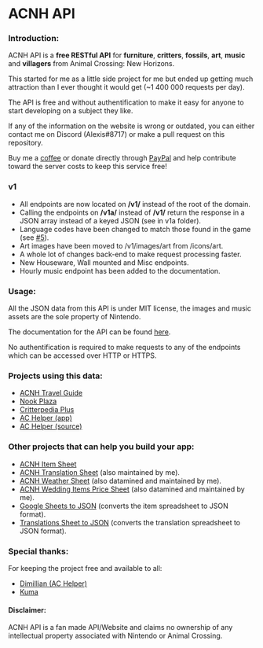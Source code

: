 # ACNH API

### Introduction:

ACNH API is a **free RESTful API** for **furniture**, **critters**, **fossils**, **art**, **music** and **villagers** from Animal Crossing: New Horizons.

This started for me as a little side project for me but ended up getting much attraction than I ever thought it would get (~1 400 000 requests per day).

The API is free and without authentification to make it easy for anyone to start developing on a subject they like.

If any of the information on the website is wrong or outdated, you can either contact me on Discord (Alexis#8717) or make a pull request on this repository.

Buy me a [coffee](https://www.buymeacoffee.com/acnhapi) or donate directly through [PayPal](https://paypal.me/acnhapi) and help contribute toward the server costs to keep this service free!

### v1

- All endpoints are now located on **/v1/** instead of the root of the domain.
- Calling the endpoints on **/v1a/** instead of **/v1/** return the response in a JSON array instead of a keyed JSON (see in v1a folder).
- Language codes have been changed to match those found in the game (see [#5](https://github.com/alexislours/ACNHAPI/issues/5)).
- Art images have been moved to /v1/images/art from /icons/art.
- A whole lot of changes back-end to make request processing faster.
- New Houseware, Wall mounted and Misc endpoints.
- Hourly music endpoint has been added to the documentation.

### Usage:

All the JSON data from this API is under MIT license, the images and music assets are the sole property of Nintendo.

The documentation for the API can be found [here](https://acnhapi.com/doc).

No authentification is required to make requests to any of the endpoints which can be accessed over HTTP or HTTPS.

### Projects using this data: 
- [ACNH Travel Guide](https://apps.apple.com/us/app/acnh-travel-guide/id1502818559)
- [Nook Plaza](https://nookplaza.net/)
- [Critterpedia Plus](https://critterpedia-plus.mutoo.im/)
- [AC Helper (app)](https://apps.apple.com/us/app/id1508764244)
- [AC Helper (source)](https://github.com/Dimillian/ACHNBrowserUI)

### Other projects that can help you build your app:
- [ACNH Item Sheet](https://tinyurl.com/acnh-sheet)
- [ACNH Translation Sheet](https://tinyurl.com/acnh-translation) (also maintained by me).
- [ACNH Weather Sheet](https://tinyurl.com/acnh-weather) (also datamined and maintained by me).
- [ACNH Wedding Items Price Sheet](https://tinyurl.com/acnh-wedding) (also datamined and maintained by me).
- [Google Sheets to JSON](https://github.com/acdb-team/google-sheets-to-json) (converts the item spreadsheet to JSON format).
- [Translations Sheet to JSON](https://github.com/Stun3R/acnh-translations-sheet-to-json) (converts the translation spreadsheet to JSON format).

### Special thanks:

For keeping the project free and available to all:

- [Dimillian (AC Helper)](https://github.com/Dimillian)
- [Kuma](https://github.com/kuma)

#### Disclaimer: 
ACNH API is a fan made API/Website and claims no ownership of any intellectual property associated with Nintendo or Animal Crossing.
